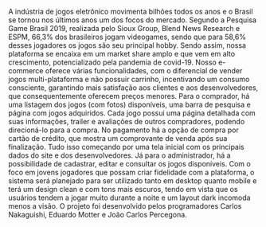 A indústria de jogos eletrônico movimenta bilhões todos os anos e o Brasil se tornou nos últimos anos um dos focos do mercado. Segundo a Pesquisa Game Brasil 2019, realizada pelo Sioux Group, Blend News Research e ESPM, 66,3% dos brasileiros jogam videogames, sendo que para 58,6% desses jogadores os jogos são seu principal hobby. 
Sendo assim, nossa plataforma se encaixa em um market share amplo e que vem em alto crescimento, potencializado pela pandemia de covid-19. Nosso e-commerce oferece várias funcionalidades, com o diferencial de vender jogos multi-plataforma e não possuir carrinho, incentivando um consumo consciente, garantindo mais satisfação aos clientes e aos desenvolvedores, que consequentemente oferecem preços menores. Para o comprador, há uma listagem dos jogos (com fotos) disponíveis, uma barra de pesquisa e página com jogos adquiridos. Cada jogo possui uma página detalhada com suas informações, trailer e avaliações de outros compradores, podendo direcioná-lo para a compra. No pagamento há a opção de compra por cartão de crédito, que mostra um comprovante de venda após sua finalização. Tudo isso começando por uma tela inicial com os principais dados do site e dos desenvolvedores. Já para o administrador, há a possibilidade de cadastrar, editar e consultar os jogos disponíveis. 
Com o foco em jovens jogadores que possam criar fidelidade com a plataforma, o sistema será planejado para ser utilizado tanto em desktop quanto mobile e terá um design clean e com tons mais escuros, tendo em vista que os usuários tendem a jogar muito durante a noite e um layout dark incomoda menos a visão. O projeto foi desenvolvido pelos programadores Carlos Nakaguishi, Eduardo Motter e João Carlos Percegona.
